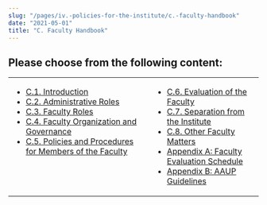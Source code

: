 ```yaml
---
slug: "/pages/iv.-policies-for-the-institute/c.-faculty-handbook"
date: "2021-05-01"
title: "C. Faculty Handbook"
---
```


## Please choose from the following content:

<table border="0">

<tbody>

<tr valign="top">

<td>

*   [C.1\. Introduction](/about/handbook/iv.-policies-for-the-institute/c.-faculty-handbook/1.-introduction)
*   [C.2\. Administrative Roles](/about/handbook/iv.-policies-for-the-institute/c.-faculty-handbook/2.-administrative-roles)
*   [C.3\. Faculty Roles](/about/handbook/iv.-policies-for-the-institute/c.-faculty-handbook/3.-faculty-roles)
*   [C.4\. Faculty Organization and Governance](/about/handbook/iv.-policies-for-the-institute/c.-faculty-handbook/4.-faculty-organization-and-governance)
*   [C.5\. Policies and Procedures for Members of the Faculty](/about/handbook/iv.-policies-for-the-institute/c.-faculty-handbook/5.-policies-and-procedures-for-members-of-the-faculty)

</td>

<td>

*   [C.6\. Evaluation of the Faculty](/about/handbook/iv.-policies-for-the-institute/c.-faculty-handbook/6.-evaluation-of-the-faculty)
*   [C.7\. Separation from the Institute](/about/handbook/iv.-policies-for-the-institute/c.-faculty-handbook/7.-separation-from-the-institute)
*   [C.8\. Other Faculty Matters](/about/handbook/iv.-policies-for-the-institute/c.-faculty-handbook/8.-other-faculty-matters)
*   [Appendix A: Faculty Evaluation Schedule](/about/handbook/iv.-policies-for-the-institute/c.-faculty-handbook/appendix-a-faculty-evaluation-schedule)
*   [Appendix B: AAUP Guidelines](/about/handbook/iv.-policies-for-the-institute/c.-faculty-handbook/appendix-b-aaup-guidelines)

</td>

</tr>

</tbody>

</table>